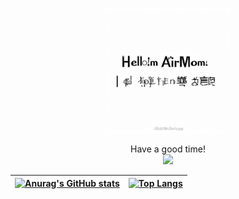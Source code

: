 
<p align="center"> 
  <img src="./2024092216462300554791809c42c2_0.png" width="200px" height="200px"/>
</p>

<p align="center"> 
  Have a good time!<br>
  <img src="https://profile-counter.glitch.me/airmomo/count.svg" />
</p>

|  [![Anurag's GitHub stats](https://github-readme-stats.vercel.app/api?username=airmomo&show_icons=true&include_all_commits=true&theme=buefy&hide_border=true)](https://github.com/anuraghazra/github-readme-stats) | [![Top Langs](https://github-readme-stats.vercel.app/api/top-langs/?username=airmomo&layout=compact&theme=buefy&hide_border=true)](https://github.com/anuraghazra/github-readme-stats) |
| :-------------: | :-------------: |


